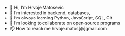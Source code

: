- 👋 Hi, I’m Hrvoje Matosevic
- 👀 I’m interested in backend, databases, 
- 🌱 I’m always learning Python, JavaScript, SQL, Git
- 💞️ I’m looking to collaborate on open-source programs
- 📫 How to reach me hrvoje.matos[@]gmail.com

<!---
print("Hellow World, nice to meet you :)")
--->

